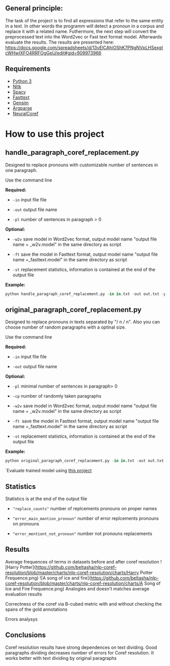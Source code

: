 
## General principle:
The task of the project is to find all expressions that refer to the same entity in a text. In other words the programm will detect a pronoun in a corpus and replace it with a related name. Futhermore, the next step will convert the preprocessed text into the Word2vec or Fast text format model. Afterwards evaluate the results. 
The results are presented here: https://docs.google.com/spreadsheets/d/13vElCAhiOShK7PNgNVpLHSexgtcWHwIXFO4RRFOgGeU/edit#gid=909973966

## Requirements
- [Python 3](https://www.python.org/)
- [Nltk](https://www.nltk.org/)
- [Spacy](https://spacy.io/)
- [Fasttext](https://fasttext.cc/)
- [Gensim](https://radimrehurek.com/gensim/)
- [Argparse](https://docs.python.org/2/howto/argparse.html)
- [NeuralCoref](https://github.com/huggingface/neuralcoref)

# How to use this project
## handle_paragraph_coref_replacement.py
Designed to replace pronouns with customizable number of sentences in one paragraph.

Use the command line

**Required:**

- `` -in `` input file file

- `` -out `` output file name

- `` -pl `` number of sentences in paragraph > 0

**Optional:**

- `` -w2v `` save model in Word2vec format, output model name "output file name + _w2v.model" in the same directory as script

- `` -ft `` save the model in Fasttext format, output model name "output file name +_fasttext.model" in the same directory as script

- `` -st `` replacement statistics, information is contained at the end of the output file

**Example:**
```python
python handle_paragraph_coref_replacement.py -in in.txt -out out.txt -pl 1 -w2v -ft -st
```
## original_paragraph_coref_replacement.py
Designed to replace pronouns in texts separated by "/ n / n". Also you can choose number of random paragraphs with a optinal size. 

Use the command line

**Required:**

- `` -in `` input file file

- `` -out `` output file name

**Optional:**

- `` -pl ``   minimal number of sentences in paragraph> 0
- `` -cp `` number of randomly taken paragraphs

- `` -w2v `` save model in Word2vec format, output model name "output file name + _w2v.model" in the same directory as script

- `` -ft  ``save the model in Fasttext format, output model name "output file name +_fasttext.model" in the same directory as script

- `` -st `` replacement statistics, information is contained at the end of the output file


**Example:**
```python
python original_paragraph_coref_replacement.py -in in.txt -out out.txt -cp 20 -pl 3 -w2v -ft -st
```

`Evaluate trained model using [this project](https://github.com/gwohlgen/digitalhumanities_dataset_and_eval)

## Statistics
Statistics is at the end of the output file

- `"replace_counts"` number of replcements pronouns on proper names

- `"error_main_mantion_pronoun"` number of error replcements pronouns on pronouns

- `"error_mentiont_not_pronoun"` number not pronouns replacements

## Results 
 Average frequences of terms in datasets before and after coref resolution
 ![Harry Potter](https://github.com/beltasha/nlp-coref-resolution/blob/master/charts/nlp-coref-resolution/charts/Harry Potter Frequence.png)
 ![A song of ice and fire](https://github.com/beltasha/nlp-coref-resolution/blob/master/charts/nlp-coref-resolution/charts/A Song of Ice and Fire Frequence.png)
 Analogies and doesn't matches average evaluation results
 
 Correctness of the coref via B-cubed metric with and without checking the spans of the gold annotations
 
 Errors analysys
 
## Conclusions
Coref resolution results have strong dependences on text dividing. Good paragraphs dividing decreases number of errors for Coref resolution. It works better with text dividing by original paragraphs

